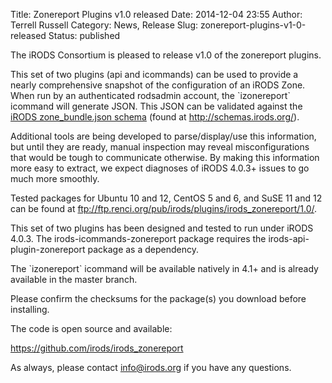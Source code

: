 Title: Zonereport Plugins v1.0 released
Date: 2014-12-04 23:55
Author: Terrell Russell
Category: News, Release
Slug: zonereport-plugins-v1-0-released
Status: published

The iRODS Consortium is pleased to release v1.0 of the zonereport
plugins.

This set of two plugins (api and icommands) can be used to provide a
nearly comprehensive snapshot of the configuration of an iRODS Zone.
When run by an authenticated rodsadmin account, the \`izonereport\`
icommand will generate JSON. This JSON can be validated against the
[iRODS zone\_bundle.json
schema](http://irods.org/post/schemas-schemas-everywhere/) (found at
<http://schemas.irods.org/>).  
<!--more-->

Additional tools are being developed to parse/display/use this
information, but until they are ready, manual inspection may reveal
misconfigurations that would be tough to communicate otherwise. By
making this information more easy to extract, we expect diagnoses of
iRODS 4.0.3+ issues to go much more smoothly.

Tested packages for Ubuntu 10 and 12, CentOS 5 and 6, and SuSE 11 and 12
can be found at
<ftp://ftp.renci.org/pub/irods/plugins/irods_zonereport/1.0/>.

This set of two plugins has been designed and tested to run under iRODS
4.0.3. The irods-icommands-zonereport package requires the
irods-api-plugin-zonereport package as a dependency.

The \`izonereport\` icommand will be available natively in 4.1+ and is
already available in the master branch.

Please confirm the checksums for the package(s) you download before
installing.

The code is open source and available:

<https://github.com/irods/irods_zonereport>

As always, please contact <info@irods.org> if you have any questions.
